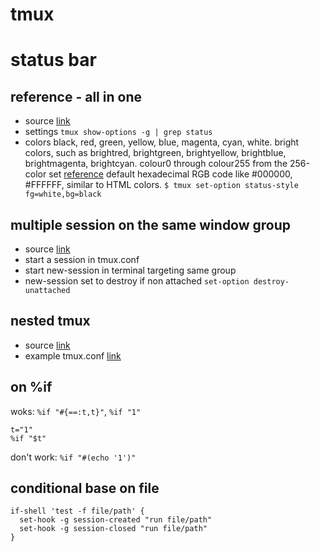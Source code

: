 # tmux


# status bar

## reference - all in one
* source [link](https://arcolinux.com/everything-you-need-to-know-about-tmux-status-bar/)
* settings `tmux show-options -g | grep status`
* colors
  black, red, green, yellow, blue, magenta, cyan, white.
  bright colors, such as brightred, brightgreen, brightyellow, brightblue, brightmagenta, brightcyan.
  colour0 through colour255 from the 256-color set [reference](https://jonasjacek.github.io/colors/)
  default
  hexadecimal RGB code like #000000, #FFFFFF, similar to HTML colors.
  `$ tmux set-option status-style fg=white,bg=black`

## multiple session on the same window group
* source [link](https://gist.github.com/chakrit/5004006)
* start a session in tmux.conf
* start new-session in terminal targeting same group
* new-session set to destroy if non attached `set-option destroy-unattached`

## nested tmux
* source [link](https://www.freecodecamp.org/news/tmux-in-practice-local-and-nested-remote-tmux-sessions-4f7ba5db8795/)
* example tmux.conf [link](https://github.com/samoshkin/tmux-config/blob/master/tmux/tmux.conf)

## on %if
woks: `%if "#{==:t,t}"`, `%if "1"`
```
t="1"
%if "$t"
```
don't work: `%if "#(echo '1')"`

## conditional base on file
```
if-shell 'test -f file/path' {
  set-hook -g session-created "run file/path"
  set-hook -g session-closed "run file/path"
}
```
